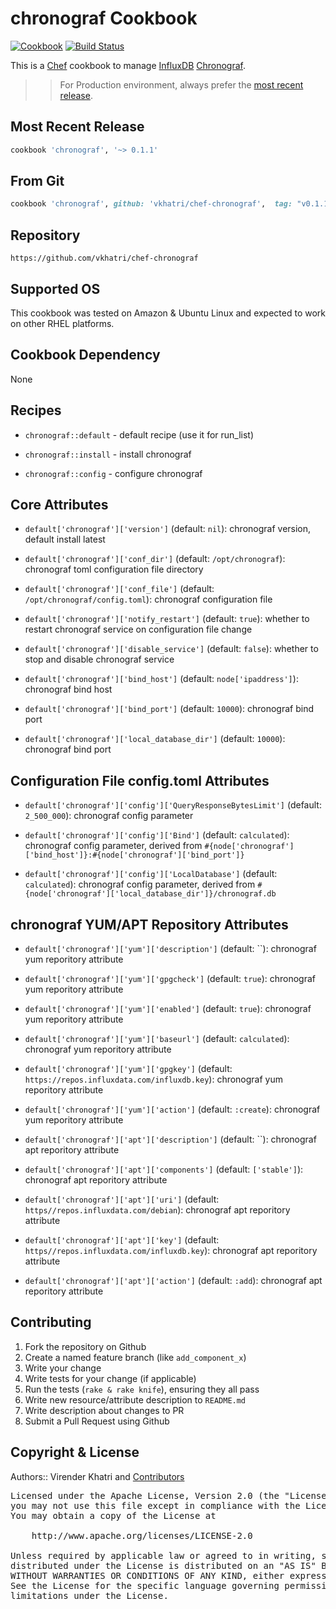 chronograf Cookbook
================

[![Cookbook](http://img.shields.io/badge/cookbook-v0.1.1-green.svg)](https://github.com/vkhatri/chef-chronograf) [![Build Status](https://travis-ci.org/vkhatri/chef-chronograf.svg?branch=master)](https://travis-ci.org/vkhatri/chef-chronograf)

This is a [Chef] cookbook to manage [InfluxDB] [Chronograf].


>> For Production environment, always prefer the [most recent release](https://supermarket.chef.io/cookbooks/chronograf).


## Most Recent Release

```ruby
cookbook 'chronograf', '~> 0.1.1'
```

## From Git

```ruby
cookbook 'chronograf', github: 'vkhatri/chef-chronograf',  tag: "v0.1.1"
```

## Repository

```
https://github.com/vkhatri/chef-chronograf
```

## Supported OS

This cookbook was tested on Amazon & Ubuntu Linux and expected to work on other RHEL platforms.



## Cookbook Dependency

None


## Recipes

- `chronograf::default` - default recipe (use it for run_list)

- `chronograf::install` - install chronograf

- `chronograf::config` - configure chronograf


## Core Attributes


* `default['chronograf']['version']` (default: `nil`): chronograf version, default install latest

* `default['chronograf']['conf_dir']` (default: `/opt/chronograf`): chronograf toml configuration file directory

* `default['chronograf']['conf_file']` (default: `/opt/chronograf/config.toml`): chronograf configuration file

* `default['chronograf']['notify_restart']` (default: `true`): whether to restart chronograf service on configuration file change

* `default['chronograf']['disable_service']` (default: `false`): whether to stop and disable chronograf service

* `default['chronograf']['bind_host']` (default: `node['ipaddress']`): chronograf bind host

* `default['chronograf']['bind_port']` (default: `10000`): chronograf bind port

* `default['chronograf']['local_database_dir']` (default: `10000`): chronograf bind port



## Configuration File config.toml Attributes

* `default['chronograf']['config']['QueryResponseBytesLimit']` (default: `2_500_000`): chronograf config parameter

* `default['chronograf']['config']['Bind']` (default: `calculated`): chronograf config parameter, derived from `#{node['chronograf']['bind_host']}:#{node['chronograf']['bind_port']}`

* `default['chronograf']['config']['LocalDatabase']` (default: `calculated`): chronograf config parameter, derived from `#{node['chronograf']['local_database_dir']}/chronograf.db`


## chronograf YUM/APT Repository Attributes

* `default['chronograf']['yum']['description']` (default: ``): chronograf yum reporitory attribute

* `default['chronograf']['yum']['gpgcheck']` (default: `true`): chronograf yum reporitory attribute

* `default['chronograf']['yum']['enabled']` (default: `true`): chronograf yum reporitory attribute

* `default['chronograf']['yum']['baseurl']` (default: `calculated`): chronograf yum reporitory attribute

* `default['chronograf']['yum']['gpgkey']` (default: `https://repos.influxdata.com/influxdb.key`): chronograf yum reporitory attribute

* `default['chronograf']['yum']['action']` (default: `:create`): chronograf yum reporitory attribute


* `default['chronograf']['apt']['description']` (default: ``): chronograf apt reporitory attribute

* `default['chronograf']['apt']['components']` (default: `['stable']`): chronograf apt reporitory attribute

* `default['chronograf']['apt']['uri']` (default: `https//repos.influxdata.com/debian`): chronograf apt reporitory attribute

* `default['chronograf']['apt']['key']` (default: `https//repos.influxdata.com/influxdb.key`): chronograf apt reporitory attribute

* `default['chronograf']['apt']['action']` (default: `:add`): chronograf apt reporitory attribute


## Contributing

1. Fork the repository on Github
2. Create a named feature branch (like `add_component_x`)
3. Write your change
4. Write tests for your change (if applicable)
5. Run the tests (`rake & rake knife`), ensuring they all pass
6. Write new resource/attribute description to `README.md`
7. Write description about changes to PR
8. Submit a Pull Request using Github


## Copyright & License

Authors:: Virender Khatri and [Contributors]

<pre>
Licensed under the Apache License, Version 2.0 (the "License");
you may not use this file except in compliance with the License.
You may obtain a copy of the License at

    http://www.apache.org/licenses/LICENSE-2.0

Unless required by applicable law or agreed to in writing, software
distributed under the License is distributed on an "AS IS" BASIS,
WITHOUT WARRANTIES OR CONDITIONS OF ANY KIND, either express or implied.
See the License for the specific language governing permissions and
limitations under the License.
</pre>


[Chef]: https://www.chef.io/
[Chronograf]: https://docs.influxdata.com/chronograf
[InfluxDB]: https://influxdata.com/
[Contributors]: https://github.com/vkhatri/chef-chronograf/graphs/contributors
